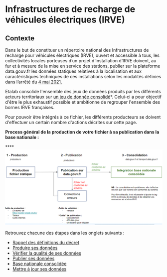# Infrastructures de recharge de véhicules électriques (IRVE)

## Contexte

Dans le but de constituer un répertoire national des Infrastructures de recharge pour véhicules électriques (IRVE), ouvert et accessible à tous, les collectivités locales porteuses d’un projet d’installation d’IRVE doivent, au fur et à mesure de la mise en service des stations, publier sur la plateforme data.gouv.fr les données statiques relatives à la localisation et aux caractéristiques techniques de ces installations selon les modalités définies dans l’arrêté du [4 mai 2021.](https://www.legifrance.gouv.fr/jorf/id/JORFTEXT000043475441)

Etalab consolide l'ensemble des jeux de données produits par les différents acteurs territoriaux sur [un jeu de donnée consolidé](https://www.data.gouv.fr/fr/datasets/fichier-consolide-des-bornes-de-recharge-pour-vehicules-electriques/)\*. Celui-ci a pour objectif d'être le plus exhaustif possible et ambitionne de regrouper l'ensemble des bornes IRVE françaises.

Pour pouvoir être intégrés à ce fichier, les différents producteurs se doivent d'effectuer un certain nombre d'actions décrites sur cette page.

**Process général de la production de votre fichier à sa publication dans la base nationale :**&#x20;

****![](<../../.gitbook/assets/image (8).png>)

Retrouvez chacune des étapes dans les onglets suivants :&#x20;

* [Rappel des définitions du décret ](definitions.md)
* [Produire ses données ](https://app.gitbook.com/o/-LYbYk9hKZs3\_dR48IgR/s/2TCzPtAvUDwAZATx4e58/)
* [Vérifier la qualité de ses données](https://doc.transport.data.gouv.fr/producteurs/infrastructures-de-recharge-de-vehicules-electriques-irve/verifier-la-qualite-de-ses-donnees)
* [Publier ses données](https://app.gitbook.com/o/-LYbYk9hKZs3\_dR48IgR/s/-LYbYk9lnsDJecXtCHYd-887967055/\~/changes/dI6PWDHKy8ItxhqcTOpa/producteurs/infrastructures-de-recharge-de-vehicules-electriques-irve/publier-ses-donnees-sur-data.gouv.fr)
* [Base nationale consolidée](https://app.gitbook.com/o/-LYbYk9hKZs3\_dR48IgR/s/-LYbYk9lnsDJecXtCHYd-887967055/\~/changes/dI6PWDHKy8ItxhqcTOpa/producteurs/infrastructures-de-recharge-de-vehicules-electriques-irve/base-nationale-consolidee)
* [Mettre à jour ses données](https://app.gitbook.com/o/-LYbYk9hKZs3\_dR48IgR/s/2TCzPtAvUDwAZATx4e58/)
